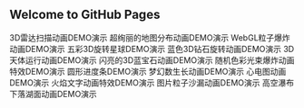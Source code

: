 ## Welcome to GitHub Pages

  3D雷达扫描动画DEMO演示
  超绚丽的地图分布动画DEMO演示
  WebGL粒子爆炸动画DEMO演示
  五彩3D旋转星球DEMO演示
  蓝色3D钻石旋转动画DEMO演示
  3D天体运行动画DEMO演示
  闪亮的3D蓝宝石动画DEMO演示
  随机色彩光束爆炸动画特效DEMO演示
  圆形进度条DEMO演示
  梦幻数生长动画DEMO演示
  心电图动画DEMO演示
  火焰文字动画特效DEMO演示
  图片粒子沙漏动画DEMO演示
  高空瀑布下落湖面动画DEMO演示
